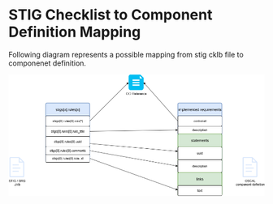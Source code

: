# STIG Checklist to Component Definition Mapping

Following diagram represents a possible mapping from stig cklb file to componenet definition.

![alt text](stig-to-component.png)